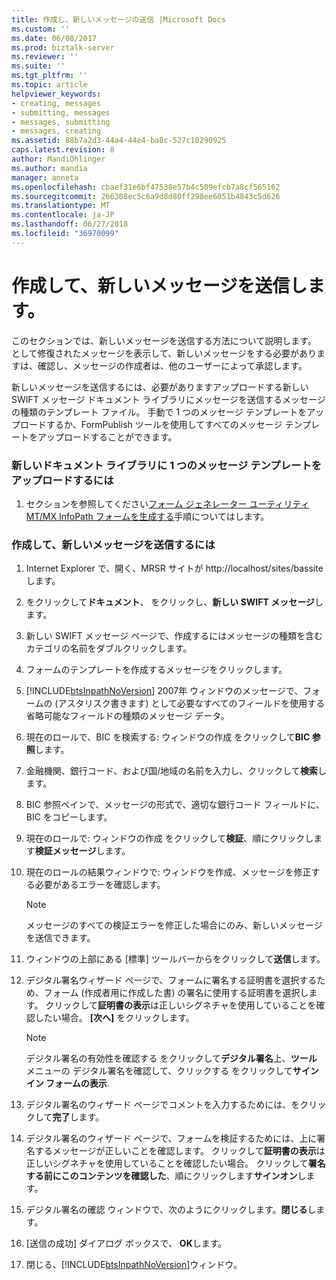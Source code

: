 ```yaml
---
title: 作成し、新しいメッセージの送信 |Microsoft Docs
ms.custom: ''
ms.date: 06/08/2017
ms.prod: biztalk-server
ms.reviewer: ''
ms.suite: ''
ms.tgt_pltfrm: ''
ms.topic: article
helpviewer_keywords:
- creating, messages
- submitting, messages
- messages, submitting
- messages, creating
ms.assetid: 88b7a2d3-44a4-44e4-ba8c-527c10290925
caps.latest.revision: 8
author: MandiOhlinger
ms.author: mandia
manager: anneta
ms.openlocfilehash: cbaef31e6bf47538e57b4c509efcb7a8cf565162
ms.sourcegitcommit: 266308ec5c6a9d8d80ff298ee6051b4843c5d626
ms.translationtype: MT
ms.contentlocale: ja-JP
ms.lasthandoff: 06/27/2018
ms.locfileid: "36970099"
---
```

# <a name="creating-and-submitting-a-new-message"></a>作成して、新しいメッセージを送信します。
このセクションでは、新しいメッセージを送信する方法について説明します。 として修復されたメッセージを表示して、新しいメッセージをする必要がありますは、確認し、メッセージの作成者は、他のユーザーによって承認します。  

 新しいメッセージを送信するには、必要がありますアップロードする新しい SWIFT メッセージ ドキュメント ライブラリにメッセージを送信するメッセージの種類のテンプレート ファイル。 手動で 1 つのメッセージ テンプレートをアップロードするか、FormPublish ツールを使用してすべてのメッセージ テンプレートをアップロードすることができます。  

### <a name="to-upload-a-single-message-template-into-the-new-document-library"></a>新しいドキュメント ライブラリに 1 つのメッセージ テンプレートをアップロードするには  

1.  セクションを参照してください[フォーム ジェネレーター ユーティリティ MT/MX InfoPath フォームを生成する](../../adapters-and-accelerators/accelerator-swift/form-generator-utility-to-generate-mt-mx-infopath-forms.md)手順についてはします。  

### <a name="to-create-and-submit-a-new-message"></a>作成して、新しいメッセージを送信するには  

1. Internet Explorer で、開く、MRSR サイトが http://localhost/sites/bassite します。  

2. をクリックして**ドキュメント**、 をクリックし、**新しい SWIFT メッセージ**します。  

3. 新しい SWIFT メッセージ ページで、作成するにはメッセージの種類を含むカテゴリの名前をダブルクリックします。  

4. フォームのテンプレートを作成するメッセージをクリックします。  

5. [!INCLUDE[btsInpathNoVersion](../../includes/btsinpathnoversion-md.md)] 2007年 ウィンドウのメッセージで、フォームの (アスタリスク書きます) として必要なすべてのフィールドを使用する省略可能なフィールドの種類のメッセージ データ。  

6. 現在のロールで、BIC を検索する: ウィンドウの作成 をクリックして**BIC 参照**します。  

7. 金融機関、銀行コード、および国/地域の名前を入力し、クリックして**検索**します。  

8. BIC 参照ペインで、メッセージの形式で、適切な銀行コード フィールドに、BIC をコピーします。  

9. 現在のロールで: ウィンドウの作成 をクリックして**検証**、順にクリックします**検証メッセージ**します。  

10. 現在のロールの結果ウィンドウで: ウィンドウを作成、メッセージを修正する必要があるエラーを確認します。  

    > [!NOTE]
    >  メッセージのすべての検証エラーを修正した場合にのみ、新しいメッセージを送信できます。  

11. ウィンドウの上部にある [標準] ツールバーからをクリックして**送信**します。  

12. デジタル署名ウィザード ページで、フォームに署名する証明書を選択するため、フォーム (作成者用に作成した書) の署名に使用する証明書を選択します。 クリックして**証明書の表示**は正しいシグネチャを使用していることを確認したい場合。 **[次へ]** をクリックします。  

    > [!NOTE]
    >  デジタル署名の有効性を確認する をクリックして**デジタル署名**上、**ツール** メニューの デジタル署名を確認して、クリックする をクリックして**サインイン フォームの表示**.  

13. デジタル署名のウィザード ページでコメントを入力するためには、をクリックして**完了**します。  

14. デジタル署名のウィザード ページで、フォームを検証するためには、上に署名するメッセージが正しいことを確認します。 クリックして**証明書の表示**は正しいシグネチャを使用していることを確認したい場合。 クリックして**署名する前にこのコンテンツを確認した**、順にクリックします**サインオン**します。  

15. デジタル署名の確認 ウィンドウで、次のようにクリックします。**閉じる**します。  

16. [送信の成功] ダイアログ ボックスで、 **OK**します。  

17. 閉じる、[!INCLUDE[btsInpathNoVersion](../../includes/btsinpathnoversion-md.md)]ウィンドウ。
